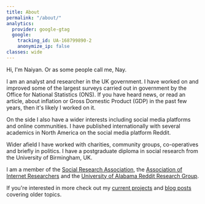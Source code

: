 ```yaml
---
title: About
permalink: "/about/"
analytics:
  provider: google-gtag
  google:
    tracking_id: UA-168799890-2
    anonymize_ip: false
classes: wide    
---
```


Hi, I'm Naiyan. Or as some people call me, Nay.

I am an analyst and researcher in the UK government. I have worked on and improved some of the largest surveys carried out in government by the Office for National Statistics (ONS). If you have heard news, or read an article, about inflation or Gross Domestic Product (GDP) in the past few years, then it's likely I worked on it.

On the side I also have a wider interests including social media platforms and online communities. I have published internationally with several academics in North America on the social media platform Reddit.

Wider afield I have worked with charities, community groups, co-operatives and briefly in politics. I have a postgraduate diploma in social research from the University of Birmingham, UK.

I am a member of the [Social Research Association](https://the-sra.org.uk/), the [Association of Internet Researchers](https://aoir.org/) and the [University of Alabama Reddit Research Group](https://arrg.ua.edu/).

If you're interested in more check out my [current projects](/projects) and [blog posts](/categories/) covering older topics.
